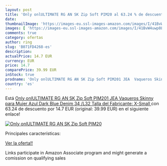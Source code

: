 ```yaml
---
layout: post
title: 'Only onlULTIMATE RG AN SK Zip Soft PIM20 al 63.24 % de descuento'
date: 
thumbnailImage: 'https://images-eu.ssl-images-amazon.com/images/I/41BvW4uwp0L._SL200_.jpg'
images: [ 'https://images-eu.ssl-images-amazon.com/images/I/41BvW4uwp0L._SL200_.jpg' ]
comments: true
category: ofertas
author: ring
slug: 'B071FD4268-es'
description:
actualPrice: 14.7 EUR
currency: EUR
price: 14.7
comparePrice: 39.99 EUR
inStock: true
prodname: 'Only onlULTIMATE RG AN SK Zip Soft PIM201 JEA  Vaqueros Skinny para Mujer  Azul  Dark Blue Denim   34 /L32  Talla del Fabricante: X-Small '
country: 'es'
---
```


Está [Only onlULTIMATE RG AN SK Zip Soft PIM201 JEA  Vaqueros Skinny para Mujer  Azul  Dark Blue Denim   34 /L32  Talla del Fabricante: X-Small ](https://www.amazon.es/dp/B071FD4268/?tag=tolees-21) con 63.24 de descuento por 14.7 EUR (original: 39.99 EUR) en el siguiente enlace!

[![Only onlULTIMATE RG AN SK Zip Soft PIM20](https://images-eu.ssl-images-amazon.com/images/I/41BvW4uwp0L._SL200_.jpg)](https://www.amazon.es/dp/B071FD4268/?tag=tolees-21)

Principales características:


[Ver la oferta!!](https://www.amazon.es/dp/B071FD4268/?tag=tolees-21)

Links participate in Amazon Associate program and might generate a comission on qualifying sales


